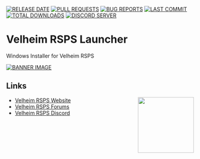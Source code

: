 [![RELEASE DATE](https://img.shields.io/github/release-date/VelheimRSPS/Velheim-RSPS-Launcher)](https://github.com/VelheimRSPS/Velheim-RSPS-Launcher/releases)
[![PULL REQUESTS](https://img.shields.io/github/issues-pr-raw/VelheimRSPS/Velheim-RSPS-Launcher)](https://github.com/VelheimRSPS/Velheim-RSPS-Launcher/blob/main/.github/ISSUES/feature_request.md)
[![BUG REPORTS](https://img.shields.io/github/issues-raw/VelheimRSPS/Velheim-RSPS-Launcher)](https://github.com/VelheimRSPS/Velheim-RSPS-Launcher/blob/main/.github/ISSUES/bug_report.md)
[![LAST COMMIT](https://img.shields.io/github/last-commit/VelheimRSPSVelheimRSPS/Velheim-RSPS-Launcher/main)](https://github.com/VelheimRSPS/Velheim-RSPS-Launcher)
[![TOTAL DOWNLOADS](https://img.shields.io/github/downloads/VelheimRSPS/Velheim-RSPS-Launcher/total)](https://github.com/VelheimRSPS/Velheim-RSPS-Launcher/releases/)
[![DISCORD SERVER](https://discordapp.com/api/guilds/402767531816910858/widget.png?style=shield)](https://discord.gg/bAtRnqb)

# Velheim RSPS Launcher
Windows Installer for Velheim RSPS

[![BANNER IMAGE](https://gitlab.com/Developer-Corner/development/Velheim-RSPS-Launcher/-/raw/main/app/logo.png)](https://www.velheim.com)

## Links
<a href="https://www.velheim.com/"> <img align="right" width="150" height="150" src="https://gitlab.com/Developer-Corner/development/Velheim-RSPS-Launcher/-/raw/main/app/icon.png"></a>

 - [Velheim RSPS Website](https://www.velheim.com)
 - [Velheim RSPS Forums](https://www.velheim.com/community)
 - [Velheim RSPS Discord](https://discord.gg/bAtRnqb)
